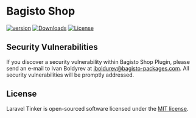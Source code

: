 # Bagisto Shop

[![version][packagist-version]][packagist-url]
[![Downloads][packagist-downloads]][packagist-url]
[![License](https://poser.pugx.org/bagisto-packages/shop/license?format=flat-square)](https://packagist.org/packages/bagisto-packages/shop)

[packagist-url]: https://packagist.org/packages/bagisto-packages/shop
[packagist-version]: https://img.shields.io/packagist/v/bagisto-packages/shop.svg?style=flat
[packagist-downloads]: https://img.shields.io/packagist/dm/bagisto-packages/shop.svg?style=flat

## Security Vulnerabilities

If you discover a security vulnerability within Bagisto Shop Plugin, please send an e-mail to Ivan Boldyrev at iboldurev@bagisto-packages.com. All security vulnerabilities will be promptly addressed.

## License

Laravel Tinker is open-sourced software licensed under the [MIT license](https://opensource.org/licenses/MIT).
